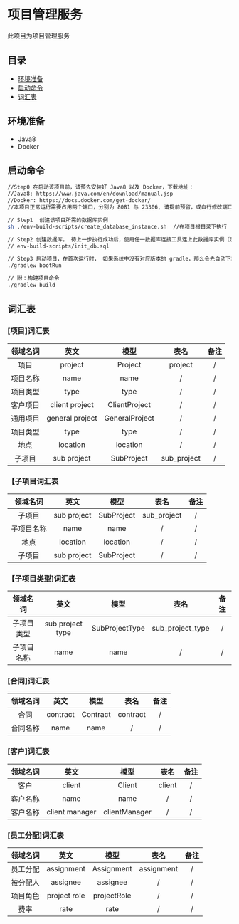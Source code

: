 # 项目管理服务

此项目为项目管理服务

## 目录
* [环境准备](#环境准备)
* [启动命令](#启动命令)
* [词汇表](#词汇表)

## 环境准备
- Java8
- Docker

## 启动命令
```bash
//Step0 在启动该项目前，请预先安装好 Java8 以及 Docker，下载地址：
//Java8: https://www.java.com/en/download/manual.jsp
//Docker: https://docs.docker.com/get-docker/
//本项目正常运行需要占用两个端口，分别为 8081 与 23306, 请提前预留，或自行修改端口号

// Step1  创建该项目所需的数据库实例
sh ./env-build-scripts/create_database_instance.sh  //在项目根目录下执行

// Step2 创建数据库。 待上一步执行成功后，使用任一数据库连接工具连上此数据库实例（示例用户名密码在命令脚本中），在 sql console 中执行以下sql 脚本,创建数据库
// env-build-scripts/init_db.sql  

// Step3 启动项目，在首次运行时， 如果系统中没有对应版本的 gradle，那么会先自动下载，之后项目启动时，会自动运行db/migration下的所有sql 脚本，创建对应的表，数据库结构等等, 最后项目启动在 8081 端口下
./gradlew bootRun       

// 附：构建项目命令
./gradlew build      

```

## 词汇表

### [项目]词汇表
|  领域名词 |  英文   |  模型  |   表名  |  备注  |
|  :----:  | :----: | :----: | :----: | :----: |
|    项目   | project |  Project  | project  |  / |
|    项目名称   | name |  name  | /  |  / |
|    项目类型   | type |  type  | /  |  / |
|    客户项目   | client project |  ClientProject  | /  |  / |
|    通用项目   | general project |  GeneralProject  | /  |  / |
|    项目类型   | type |  type  | /  |  / |
|    地点   | location |  location  | /  |  / |
|    子项目   | sub project |  SubProject  | sub_project  |  / |

### 【子项目词汇表
|  领域名词 |  英文   |  模型  |   表名  |  备注  |
|  :----:  | :----: | :----: | :----: | :----: |
|    子项目   | sub project |  SubProject  | sub_project  |  / |
|    子项目名称   | name |  name  | /  |  / |
|    地点   | location |  location  | /  |  / |
|    子项目   | sub project |  SubProject  | /  |  / |

### 【子项目类型]词汇表
|  领域名词 |  英文   |  模型  |   表名  |  备注  |
|  :----:  | :----: | :----: | :----: | :----: |
|    子项目类型   | sub project type |  SubProjectType  | sub_project_type  |  / |
|    子项目名称   | name |  name  | /  |  / |

### [合同]词汇表
|  领域名词 |  英文   |  模型  |   表名  |  备注  |
|  :----:  | :----: | :----: | :----: | :----: |
|    合同   | contract |  Contract  | contract  |  / |
|    合同名称   | name |  name  |  / |  / |

### [客户]词汇表
|  领域名词 |  英文   |  模型  |   表名  |  备注  |
|  :----:  | :----: | :----: | :----: | :----: |
|    客户   | client |  Client  | client  |  / |
|    客户名称   | name |  name  |  / |  / |
|    客户名称   | client manager |  clientManager  |  / |  / |

### [员工分配]词汇表
|  领域名词 |  英文   |  模型  |   表名  |  备注  |
|  :----:  | :----: | :----: | :----: | :----: |
|    员工分配   | assignment |  Assignment  | assignment  |  / |
|    被分配人   | assignee |  assignee  |  / |  / |
|    项目角色   | project role  |  projectRole  |  / |  / |
|    费率   | rate  |  rate  |  / |  / |
